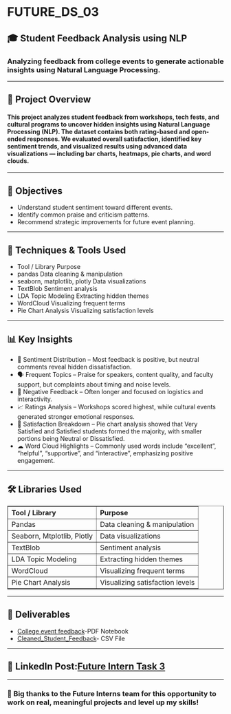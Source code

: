 # FUTURE_DS_03
<h2>🎓 Student Feedback Analysis using NLP</h2>
<h3>Analyzing feedback from college events to generate actionable insights using Natural Language Processing.</h3>
<hr>
<h2>📌 Project Overview</h2>
<h4>This project analyzes student feedback from workshops, tech fests, and cultural programs to uncover hidden insights using Natural Language Processing (NLP). The dataset contains both rating-based and open-ended responses. We evaluated overall satisfaction, identified key sentiment trends, and visualized results using advanced data visualizations — including bar charts, heatmaps, pie charts, and word clouds.</h4>
<hr>
<h2>🎯 Objectives</h2>
<ul>
<li>Understand student sentiment toward different events.</li>
<li>Identify common praise and criticism patterns.</li>
<li>Recommend strategic improvements for future event planning.</li>
</ul>
<hr>
<h2>🧠 Techniques & Tools Used</h2>
<ul>
<li>Tool / Library	Purpose</li>
<li>pandas	Data cleaning & manipulation</li>
<li>seaborn, matplotlib, plotly	Data visualizations</li>
<li>TextBlob	Sentiment analysis</li>
<li>LDA Topic Modeling	Extracting hidden themes</li>
<li>WordCloud	Visualizing frequent terms</li>
<li>Pie Chart Analysis	Visualizing satisfaction levels</li>
</ul>
<hr>
<h2>📊 Key Insights</h2>
<ul>
<li>💬 Sentiment Distribution – Most feedback is positive, but neutral comments reveal hidden dissatisfaction.</li>
<li>🗣 Frequent Topics – Praise for speakers, content quality, and faculty support, but complaints about timing and noise levels.</li>
<li>🧾 Negative Feedback – Often longer and focused on logistics and interactivity.</li>
<li>📈 Ratings Analysis – Workshops scored highest, while cultural events generated stronger emotional responses.</li>
<li>🥧 Satisfaction Breakdown – Pie chart analysis showed that Very Satisfied and Satisfied students formed the majority, with smaller portions being Neutral or Dissatisfied.</li>
<li>☁ Word Cloud Highlights – Commonly used words include “excellent”, “helpful”, “supportive”, and “interactive”, emphasizing positive engagement.</li>
</ul>
<hr>
<h2>🛠️ Libraries Used</h2>
<table border="1" cellpadding="8" cellspacing="0" style="border-collapse: collapse; text-align: left;">
    <thead>
        <tr>
            <th>Tool / Library</th>
            <th>Purpose</th>
        </tr>
    </thead>
    <tbody>
        <tr>
            <td>Pandas</td>
            <td>Data cleaning &amp; manipulation</td>
        </tr>
        <tr>
            <td>Seaborn, Mtplotlib, Plotly</td>
            <td>Data visualizations</td>
        </tr>
        <tr>
            <td>TextBlob</td>
            <td>Sentiment analysis</td>
        </tr>
        <tr>
            <td>LDA Topic Modeling</td>
            <td>Extracting hidden themes</td>
        </tr>
        <tr>
            <td>WordCloud</td>
            <td>Visualizing frequent terms</td>
        </tr>
        <tr>
            <td>Pie Chart Analysis</td>
            <td>Visualizing satisfaction levels</td>
        </tr>
    </tbody>
</table>
<hr>
<h2>📂 Deliverables</h2>
<ul>
    <li><a href="https://github.com/Chetan171102/FUTURE_DS_03/blob/f3d2e5ac1bc31a88d79265ac1b770323c434f53b/College%20event%20feedback.pdf">College event feedback</a>-PDF Notebook</li>
    <li><a href="https://github.com/Chetan171102/FUTURE_DS_03/blob/f3d2e5ac1bc31a88d79265ac1b770323c434f53b/Cleaned_Student_Feedback.csv">Cleaned_Student_Feedback</a>- CSV File</li>
</ul>
<hr>
<h2>🔗 LinkedIn Post:<a href="https://www.linkedin.com/posts/chetan-singh-860b22280_college-event-analysis-activity-7359522476097196034-cNO2?utm_source=share&utm_medium=member_desktop&rcm=ACoAAESCeEgBPuC8no3kANapFSnqArftl-cB7h8">Future Intern Task 3</a></h2>
<hr>
<h3>🙏 Big thanks to the Future Interns team for this opportunity to work on real, meaningful projects and level up my skills!</h3>
